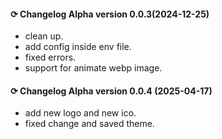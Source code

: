 #### ⟳ Changelog Alpha version 0.0.3(2024-12-25)
-   clean up.
-   add config inside env file.
-   fixed errors.
-   support for animate webp image.

#### ⟳ Changelog Alpha version 0.0.4 (2025-04-17)
-   add new logo and new ico.
-   fixed change and saved theme.


